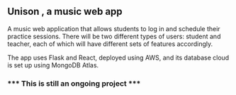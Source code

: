 ## Unison , a music web app

A music web application that allows students to log in and schedule their practice sessions. There will be two different types of users: student and teacher, each of which will have different sets of features accordingly.

The app uses Flask and React, deployed using AWS, and its database cloud is set up using MongoDB Atlas.

### *** This is still an ongoing project ***
